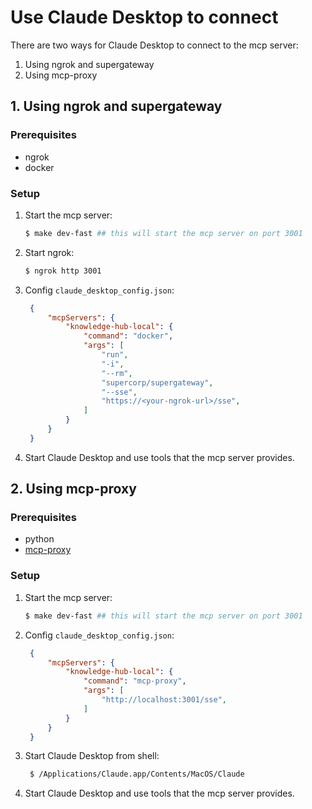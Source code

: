 # Use Claude Desktop to connect

There are two ways for Claude Desktop to connect to the mcp server:

1. Using ngrok and supergateway
2. Using mcp-proxy

## 1. Using ngrok and supergateway

### Prerequisites
- ngrok
- docker

### Setup
1. Start the mcp server:
   ```bash
   $ make dev-fast ## this will start the mcp server on port 3001
   ```
2. Start ngrok:
   ```bash
   $ ngrok http 3001
   ```
3. Config `claude_desktop_config.json`:
   ```json
    {
        "mcpServers": {
            "knowledge-hub-local": {
                "command": "docker",
                "args": [
                    "run",
                    "-i",
                    "--rm",
                    "supercorp/supergateway",
                    "--sse",
                    "https://<your-ngrok-url>/sse",
                ]
            }
        }
    }
    ```
4. Start Claude Desktop and use tools that the mcp server provides.

## 2. Using mcp-proxy

### Prerequisites
- python
- [mcp-proxy](https://github.com/sparfenyuk/mcp-proxy)

### Setup
1. Start the mcp server:
   ```bash
   $ make dev-fast ## this will start the mcp server on port 3001
   ```
2. Config `claude_desktop_config.json`:
   ```json
    {
        "mcpServers": {
            "knowledge-hub-local": {
                "command": "mcp-proxy",
                "args": [
                    "http://localhost:3001/sse",
                ]
            }
        }
    }
    ```
3. Start Claude Desktop from shell:
   ```bash
    $ /Applications/Claude.app/Contents/MacOS/Claude
    ```
4. Start Claude Desktop and use tools that the mcp server provides.
